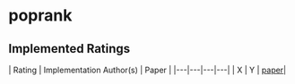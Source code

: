 # poprank


## Implemented Ratings
| Rating | Implementation Author(s) | Paper |
|---|---|---|---|
| X |  Y | [paper](ref)|
